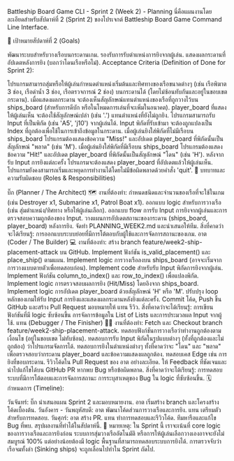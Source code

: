 Battleship Board Game CLI - Sprint 2 (Week 2) - Planning
นี่คือแผนงานโดยละเอียดสำหรับสัปดาห์ที่ 2 (Sprint 2) ของโปรเจกต์ Battleship Board Game Command Line Interface.

🎯 เป้าหมายสัปดาห์ที่ 2 (Goals)

พัฒนาระบบสำหรับวางเรือบนกระดานเกม.
รองรับการรับตำแหน่งการยิงจากผู้เล่น.
แสดงผลกระดานที่อัปเดตหลังการยิง (บอกว่าโดนเรือหรือไม่).
Acceptance Criteria (Definition of Done for Sprint 2):

 โปรแกรมสามารถสุ่มหรือให้ผู้เล่นกำหนดตำแหน่งเริ่มต้นและทิศทางของเรือขนาดต่างๆ (เช่น เรือพิฆาต 3 ช่อง, เรือดำน้ำ 3 ช่อง, เรือตรวจการณ์ 2 ช่อง) บนกระดานได้ (โดยไม่ซ้อนทับกันและอยู่ในขอบเขตกระดาน).
 เมื่อแสดงผลกระดาน จะต้องเห็นสัญลักษณ์แทนตำแหน่งของเรือที่ถูกวางไว้บน ships_board (สำหรับการดีบัก หรือในโหมดการเล่นที่จะเพิ่มในอนาคต).
 player_board ที่แสดงให้ผู้เล่นเห็น จะต้องใช้สัญลักษณ์เปล่า (เช่น '.') แทนตำแหน่งที่ยังไม่ถูกยิง.
 โปรแกรมสามารถรับ Input ที่เป็นพิกัด (เช่น 'A5', 'j10') จากผู้เล่นได้.
 Input พิกัดที่รับเข้ามา จะต้องถูกแปลงเป็น Index ที่ถูกต้องเพื่อใช้ในการเข้าถึงข้อมูลในกระดาน.
 เมื่อผู้เล่นยิงใส่พิกัดที่ไม่มีเรือบน ships_board โปรแกรมต้องแสดงข้อความ "Miss!" และอัปเดต player_board ที่พิกัดนั้นเป็นสัญลักษณ์ "พลาด" (เช่น 'M').
 เมื่อผู้เล่นยิงใส่พิกัดที่มีเรือบน ships_board โปรแกรมต้องแสดงข้อความ "Hit!" และอัปเดต player_board ที่พิกัดนั้นเป็นสัญลักษณ์ "โดน" (เช่น 'H').
 หลังจากรับ Input การยิงแต่ละครั้ง โปรแกรมจะต้องแสดง player_board ที่อัปเดตแล้วให้ผู้เล่นเห็น.
 โปรแกรมยังคงสามารถเริ่มและหยุดการทำงานได้โดยไม่มีข้อผิดพลาดด้วยคำสั่ง 'quit'.
👥 บทบาทและความรับผิดชอบ (Roles & Responsibilities)

บิ๊ก (Planner / The Architect) 🗺️
งานที่ต้องทำ:
กำหนดชนิดและจำนวนของเรือที่จะใช้ในเกม (เช่น Destroyer x1, Submarine x1, Patrol Boat x1).
ออกแบบ logic สำหรับการวางเรือ (เช่น สุ่มตำแหน่ง/ทิศทาง หรือให้ผู้เล่นเลือก).
ออกแบบ flow การรับ Input การยิงจากผู้เล่นและการตรวจสอบความถูกต้องของ Input.
วางแผนการอัปเดตสถานะของกระดาน (ships_board, player_board) หลังการยิง.
จัดทำ PLANNING_WEEK2.md และนำเสนอให้ทีม.
สิ่งที่คาดว่าจะได้เรียนรู้: การออกแบบระบบย่อยที่มีการโต้ตอบกับผู้ใช้และการจัดการสถานะของเกม.
อาต (Coder / The Builder) 💻
งานที่ต้องทำ:
สร้าง branch feature/week2-ship-placement-attack บน GitHub.
Implement ฟังก์ชัน is_valid_placement() และ place_ship() ตามแผน.
Implement logic การวางเรือลงบน ships_board (อาจจะเริ่มจากการวางแบบตายตัวเพื่อทดสอบก่อน).
Implement code สำหรับรับ Input พิกัดการยิงจากผู้เล่น.
Implement ฟังก์ชัน column_to_index() และ row_to_index() เพื่อแปลงพิกัด.
Implement logic การตรวจสอบผลการยิง (Hit/Miss) โดยอิงจาก ships_board.
Implement logic การอัปเดต player_board ด้วยสัญลักษณ์ 'H' หรือ 'M'.
ปรับปรุง loop หลักของเกมให้รับ Input การยิงและแสดงผลกระดานหลังยิงแต่ละครั้ง.
Commit โค้ด, Push ขึ้น GitHub และสร้าง Pull Request มอบหมายให้ แทน รีวิว.
สิ่งที่คาดว่าจะได้เรียนรู้: การเขียนฟังก์ชันที่มี logic ซับซ้อนขึ้น การจัดการข้อมูลใน List of Lists และการประมวลผล Input จากผู้ใช้.
แทน (Debugger / The Finisher) 🕵️‍♀️
งานที่ต้องทำ:
Fetch และ Checkout branch feature/week2-ship-placement-attack.
ทดสอบฟังก์ชันการวางเรือว่าทำงานถูกต้องตามเงื่อนไข (อยู่ในขอบเขต ไม่ทับซ้อน).
ทดสอบการรับ Input พิกัดในรูปแบบต่างๆ (ทั้งที่ถูกต้องและไม่ถูกต้อง) ว่าโปรแกรมจัดการได้.
ทดสอบการยิงในตำแหน่งต่างๆ ทั้งที่คาดว่าจะ "โดน" และ "พลาด" เพื่อตรวจสอบว่ากระดาน player_board และข้อความแสดงผลถูกต้อง.
ทดสอบเคส Edge เช่น การยิงที่ขอบกระดาน.
รีวิวโค้ดใน Pull Request ของ อาต อย่างละเอียด.
ให้ Feedback ที่ชัดเจนและนำไปแก้ไขได้บน GitHub PR หากพบ Bug หรือข้อผิดพลาด.
สิ่งที่คาดว่าจะได้เรียนรู้: การทดสอบระบบที่มีการโต้ตอบและการจัดการสถานะ การระบุสาเหตุของ Bug ใน logic ที่ซับซ้อนขึ้น.
🗓️ กำหนดการ (Timeline):

วันจันทร์: บิ๊ก นำเสนอแผน Sprint 2 และมอบหมายงาน. อาต เริ่มสร้าง branch และโครงสร้างโค้ดเบื้องต้น.
วันอังคาร - วันพฤหัสบดี: อาต พัฒนาโค้ดส่วนการวางเรือและการยิง. แทน เตรียมตัวสำหรับการทดสอบ.
วันศุกร์: อาต สร้าง PR. แทน ทำการทดสอบและรีวิวโค้ด. ทีมหารือและแก้ไข Bug ที่พบ. สรุปผลงานที่ทำได้ในสัปดาห์นี้.
📝 หมายเหตุ: ใน Sprint นี้ เราจะเน้นที่ core logic ของการวางเรือและการยิงก่อน ระบบการสุ่มวางเรืออัตโนมัติ หรือการให้ผู้เล่นเลือกวางเองอาจจะยังไม่สมบูรณ์ 100% แต่อย่างน้อยต้องมี logic พื้นฐานที่สามารถทดสอบระบบการยิงได้. การตรวจจับว่าเรือจมทั้งลำ (Sinking ships) จะถูกเลื่อนไปทำใน Sprint ถัดไป.
